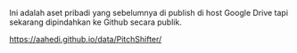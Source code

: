 Ini adalah aset pribadi yang sebelumnya di publish di host Google Drive tapi sekarang dipindahkan ke Github secara publik.

https://aahedi.github.io/data/PitchShifter/
